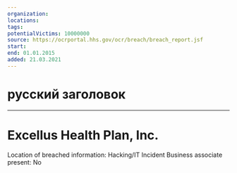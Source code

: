 ```yaml
---
organization: 
locations: 
tags: 
potentialVictims: 10000000
source: https://ocrportal.hhs.gov/ocr/breach/breach_report.jsf
start: 
end: 01.01.2015
added: 21.03.2021
---
```


# русский заголовок

---

# Excellus Health Plan, Inc.

Location of breached information: Hacking/IT Incident
Business associate present: No

